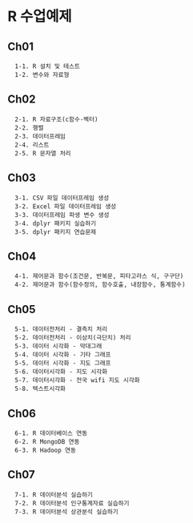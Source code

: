 # R 수업예제
## Ch01
```
  1-1. R 설치 및 테스트
  1-2. 변수와 자료형
```

## Ch02
```
  2-1. R 자료구조(c함수-벡터)
  2-2. 행렬
  2-3. 데이터프레임
  2-4. 리스트
  2-5. R 문자열 처리
```

## Ch03
```
  3-1. CSV 파일 데이터프레임 생성
  3-2. Excel 파일 데이터프레임 생성
  3-3. 데이터프레임 파생 변수 생성
  3-4. dplyr 패키지 실습하기
  3-5. dplyr 패키지 연습문제
```

## Ch04
```
  4-1. 제어문과 함수(조건문, 반복문, 피타고라스 식, 구구단)
  4-2. 제어문과 함수(함수정의, 함수호출, 내장함수, 통계함수)
```

## Ch05
```
  5-1. 데이터전처리 - 결측치 처리
  5-2. 데이터전처리 - 이상치(극단치) 처리
  5-3. 데이터 시각화 - 막대그래
  5-4. 데이터 시각화 - 기타 그래프
  5-5. 데이터 시각화 - 지도 그래프
  5-6. 데이터시각화 - 지도 시각화
  5-7. 데이터시각화 - 전국 wifi 지도 시각화
  5-8. 텍스트시각화
```

## Ch06
```
  6-1. R 데이터베이스 연동
  6-2. R MongoDB 연동
  6-3. R Hadoop 연동
```

## Ch07
```
  7-1. R 데이터분석 실습하기
  7-2. R 데이터분석 인구통계자료 실습하기
  7-3. R 데이터분석 상관분석 실습하기
```
